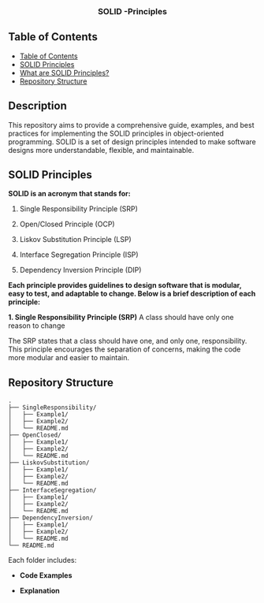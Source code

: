 <br />
<p align="center">

  <h3 align="center"> SOLID -Principles </h3>
</p>

## Table of Contents

- [Table of Contents](#table-of-contents)
- [SOLID Principles](#SOLID-Principles)
- [What are SOLID Principles?](#What-are-SOLID-Principles?)
- [Repository Structure](#Repository-Structure)

## Description

This repository aims to provide a comprehensive guide, examples, and best practices for implementing the SOLID principles in object-oriented programming. SOLID is a set of design principles intended to make software designs more understandable, flexible, and maintainable.

## SOLID Principles

**SOLID is an acronym that stands for:**

1. Single Responsibility Principle (SRP)

2. Open/Closed Principle (OCP)

3. Liskov Substitution Principle (LSP)

4. Interface Segregation Principle (ISP)

5. Dependency Inversion Principle (DIP)


**Each principle provides guidelines to design software that is modular, easy to test, and adaptable to change. Below is a brief description of each principle:**

**1. Single Responsibility Principle (SRP)**
    A class should have only one reason to change

The SRP states that a class should have one, and only one, responsibility. This principle encourages the separation of concerns, making the code more modular and easier to maintain.


## Repository Structure 

    .
    ├── SingleResponsibility/
    │   ├── Example1/
    │   ├── Example2/
    │   └── README.md
    ├── OpenClosed/
    │   ├── Example1/
    │   ├── Example2/
    │   └── README.md
    ├── LiskovSubstitution/
    │   ├── Example1/
    │   ├── Example2/
    │   └── README.md
    ├── InterfaceSegregation/
    │   ├── Example1/
    │   ├── Example2/
    │   └── README.md
    ├── DependencyInversion/
    │   ├── Example1/
    │   ├── Example2/
    │   └── README.md
    └── README.md

Each folder includes:

* **Code Examples**

* **Explanation**